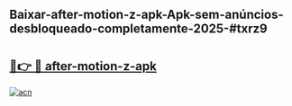 ## Baixar-after-motion-z-apk-Apk-sem-anúncios-desbloqueado-completamente-2025-#txrz9

# <h2><a href="https://ainizakaria.my?title=after-motion-z-apk&ref=22M">🔗👉 🔴 after-motion-z-apk</a></h2>

[![acn](https://github.com/user-attachments/assets/0f9c940e-d8b0-45ae-aac7-cd30a18b3e1c)](https://ainizakaria.my?title=after-motion-z-apk&ref=22M)

